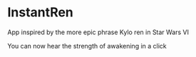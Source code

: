 # InstantRen

App inspired by the more epic phrase Kylo ren in Star Wars VI

You can now hear the strength of awakening in a click

